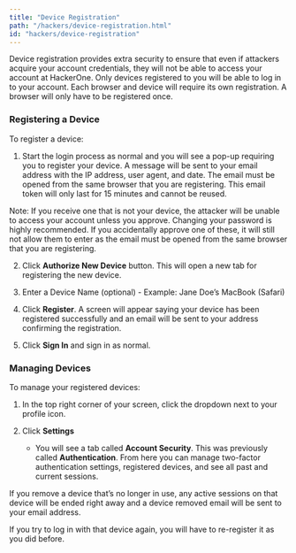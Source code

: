 ```yaml
---
title: "Device Registration"
path: "/hackers/device-registration.html"
id: "hackers/device-registration"
---
```


Device registration provides extra security to ensure that even if attackers acquire your account credentials, they will not be able to access your account at HackerOne. Only devices registered to you will be able to log in to your account. Each browser and device will require its own registration. A browser will only have to be registered once.

### Registering a Device

To register a device:

1. Start the login process as normal and you will see a pop-up requiring you to register your device. A message will be sent to your email address with the IP address, user agent, and date. The email must be opened from the same browser that you are registering. This email token will only last for 15 minutes and cannot be reused.

Note: If you receive one that is not your device, the attacker will be unable to access your account unless you approve. Changing your password is highly recommended. If you accidentally approve one of these, it will still not allow them to enter as the email must be opened from the same browser that you are registering.


2. Click **Authorize New Device** button. This will open a new tab for registering the new device.

3. Enter a Device Name (optional) - Example: Jane Doe’s MacBook (Safari)

4. Click **Register**.
    A screen will appear saying your device has been registered successfully and an email will be sent to your address confirming the registration.

5. Click **Sign In** and sign in as normal.

### Managing Devices

To manage your registered devices:

1. In the top right corner of your screen, click the dropdown next to your profile icon.

2. Click **Settings**

    * You will see a tab called **Account Security**. This was previously called **Authentication**. From here you can manage two-factor authentication settings, registered devices, and see all past and current sessions.

If you remove a device that’s no longer in use, any active sessions on that device will be ended right away and a device removed email will be sent to your email address.

If you try to log in with that device again, you will have to re-register it as you did before.
